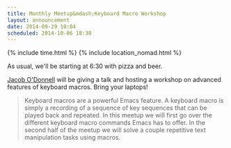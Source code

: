 ```yaml
---
title: Monthly Meetup&mdash;Keyboard Macro Workshop
layout: announcement
date: 2014-09-29 10:04
scheduled: 2014-10-06 18:30
---
```


{% include time.html %}
{% include location_nomad.html %}

As usual, we'll be starting at 6:30 with pizza and beer.

[Jacob O'Donnell](http://www.jacobodonnell.com/) will be giving a talk
and hosting a workshop on advanced features of keyboard macros. Bring
your laptops!

> Keyboard macros are a powerful Emacs feature. A keyboard macro is
> simply a recording of a sequence of key sequences that can be played
> back and repeated. In this meetup we will first go over the
> different keyboard macro commands Emacs has to offer.  In the second
> half of the meetup we will solve a couple repetitive text
> manipulation tasks using macros.
